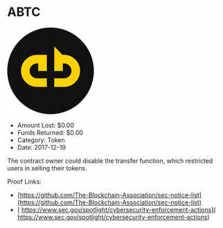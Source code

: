 # ABTC
![ABTC](/rektimages/ABTC.png)
- Amount Lost: $0.00
- Funds Returned: $0.00
- Category: Token
- Date: 2017-12-19

The contract owner could disable the transfer function, which restricted users in selling their tokens.


Proof Links:
- [https://github.com/The-Blockchain-Association/sec-notice-list](https://github.com/The-Blockchain-Association/sec-notice-list)
- [ https://www.sec.gov/spotlight/cybersecurity-enforcement-actions]( https://www.sec.gov/spotlight/cybersecurity-enforcement-actions)


